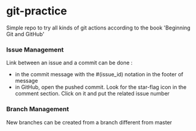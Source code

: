 # git-practice

Simple repo to try all kinds of git actions according to the book 'Beginning Git and GitHub'

### Issue Management
Link between an issue and a commit can be done :
- in the commit message with the #(issue_id) notation in the footer of message
- in GitHub, open the pushed commit. Look for the star-flag icon in the comment section. Click on it and put the related issue number

### Branch Management
New branches can be created from a branch different from master